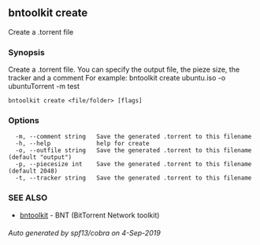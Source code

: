 ## bntoolkit create

Create a .torrent file

### Synopsis

Create a .torrent file. You can specify the output file, the pieze size, the tracker and a comment
For example:
	bntoolkit create ubuntu.iso -o ubuntuTorrent -m test

```
bntoolkit create <file/folder> [flags]
```

### Options

```
  -m, --comment string   Save the generated .torrent to this filename
  -h, --help             help for create
  -o, --outfile string   Save the generated .torrent to this filename (default "output")
  -p, --piecesize int    Save the generated .torrent to this filename (default 2048)
  -t, --tracker string   Save the generated .torrent to this filename
```

### SEE ALSO

* [bntoolkit](bntoolkit.md)	 - BNT (BitTorrent Network toolkit)

###### Auto generated by spf13/cobra on 4-Sep-2019
